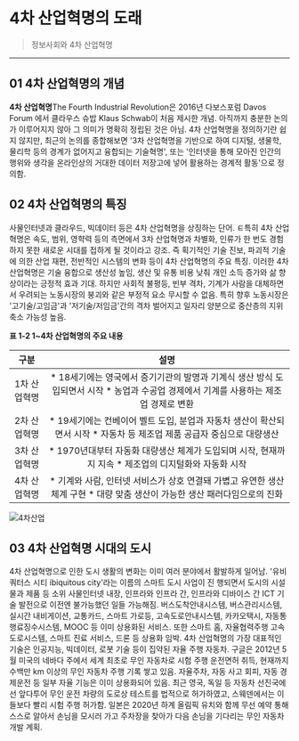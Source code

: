 # 4차 산업혁명의 도래

> 정보사회와 4차 산업혁명
---


## 01 4차 산업혁명의 개념
**4차 산업혁명**The Fourth Industrial Revolution은 2016년 다보스포럼 Davos Forum 에서 클라우스 슈밥 Klaus Schwab이 처음 제시한 개념.
아직까지 충분한 논의가 이루어지지 않아 그 의미가 명확히 정립된 것은 아님. 4차 산업혁명을 정의하기란 쉽지 않지만, 최근의 논의를 종합해보면
'3차 산업혁명을 기반으로 하여 디지털, 생물학, 물리학 등의 경계가 없어지고 융합되는 기술혁명', 또는 '인터넷을 통해 모아진 인간의 행위와 생각을
온라인상의 거대한 데이터 저장고에 넣어 활용하는 경계적 활동'으로 정의함.

## 02 4차 산업혁명의 특징
사물인터넷과 클라우드, 빅데이터 등은 4차 산업혁명을 상징하는 단어. ㅌ특히 4차 산업혁명은 속도, 범위, 영햑력 등의 측면에서 3차 산업혁명과 차별화,
인류가 한 번도 경험하지 못한 새로운 시대를 접하게 될 것이라고 강조. 즉 획기적인 기술 진보, 파괴적 기술에 의한 산업 재편, 전반적인 시스템의 변화
등이 4차 산업혁명의 주요 특징. 이러한 4차 산업혁명은 기술 융합으로 생산성 높임, 생산 및 유통 비용 낮춰 개인 소득 증가와 삶 향상이라는 긍정적 효과
기대. 하지만 사회적 불평등, 빈부 격차, 기계가 사람을 대체하면서 우려되는 노동시장의 붕괴와 같은 부정적 요소 무시할 수 없음. 특히 향후 노동시장은 
'고기술/고임금'과 '저기술/저임금'간의 격차 벌어지고 일자리 양분으로 중산층의 지위 축소 가능성 높음.

**표 1-2 1~4차 산업혁명의 주요 내용**

| 구분 | 설명 |
| :---: | :---: |
| 1차 산업혁명 | * 18세기에는 영국에서 증기기관의 발명과 기계식 생산 방식 도입되면서 시작 * 농업과 수공업 경제에서 기계를 사용하는 제조업 경제로 변환 | 
| 2차 산업혁명 | * 19세기에는 컨베이어 벨트 도입, 분업과 자동차 생산이 확산되면서 시작 * 자동차 등 제조업 제품 공급자 중심으로 대량생산 |
| 3차 산업혁명 | * 1970년대부터 자동화 대량생산 체계가 도입되며 시작, 현재까지 지속 * 제조업의 디지털화와 자동화 시작 |
| 4차 산업혁명 | * 기계와 사람, 인터넷 서비스가 상호 연결돼 가볍고 유연한 생산 체계 구현 * 대량 맞춤 생산이 가능한 생산 패러다임으로의 진화 |

![4차산업](.img/그림01_3차산업과4차산업.jpg)
 
 ## 03 4차 산업혁명 시대의 도시
 4차 산업혁명으로 인한 도시 생활의 변화는 이미 여러 분야에서 활발하게 일어남. '유비쿼터스 시티 ibiquitous city'라는 이름의 스마트 도시 사업이 진
 행되면서 도시의 시설물과 제품 등 소위 사물인터넷 내장, 인프라와 인프라 간, 인프라와 디바이스 간 ICT 기술 발전으로 이전엔 불가능했던 일들 가능해짐.
 버스도착안내시스템, 버스관리시스템, 실시간 내비게이션, 교통카드, 스마트 가로등, 고속도로안내시스템, 카카오택시, 자동통행료징수시스템, MOOC 등 이미
 상용화된 서비스. 또한 스마트 홈, 자율협력주행 고속도로시스템, 스마트 진료 서비스, 드론 등 상용화 임박.
 4차 산업혁명의 가장 대표적인 기술은 인공지능, 빅데이터, 로봇 기술 등이 집약된 자율 주행 자동차. 구글은 2012년 5월 미국의 네바다 주에서 세계 최초로
 무인 자동차로 시험 주행 운전면허 취득, 현재까지 수백만 km 이상의 무인 자동차 주행 기록 쌓고 있음. 자율주차, 자동 사고 회피, 자동 경제운전 등 일부
 자율 기능은 이미 상용화되어 있음. 최근 영국, 독일 등 자동차 선진국에선 앞다투어 무인 운전 차량의 도로상 테스트를 법적으로 허가하였고, 스웨덴에서는
 이들보다 빨리 시험 주행 허가함. 일본은 2020년 하계 올림픽 유치와 함께 무선 예약 통해 스스로 알아서 손님을 모시러 가고 주차장을 찾아가 다음 손님을
 기다리는 무인 자동차 개발 계획.
